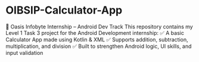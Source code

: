 # OIBSIP-Calculator-App
📱 Oasis Infobyte Internship – Android Dev Track  This repository contains my Level 1 Task 3 project for the Android Development internship:   ✅ A basic Calculator App made using Kotlin &amp; XML   ✅ Supports addition, subtraction, multiplication, and division   ✅ Built to strengthen Android logic, UI skills, and input validation
